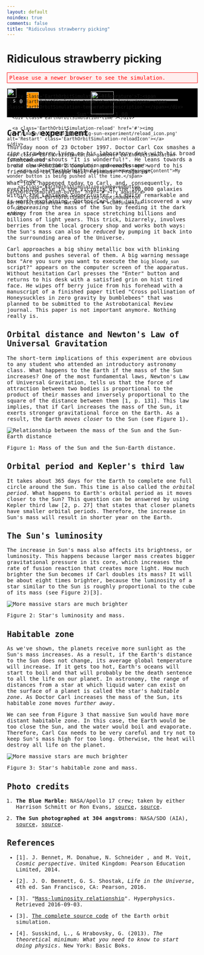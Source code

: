 ```yaml
---
layout: default
noindex: true
comments: false
title: "Ridiculous strawberry picking"
---
```


# Ridiculous strawberry picking

<!--  To embed this simulator into your web page copy this source code until "Simulator END" comment. -->

<!--

  Earth Orbit Simulator

  http://evgenii.com

  License: Public Domain

-->

<!-- Styles -->
<style>
  /* Prevent browser from showing selection when the element is touched */
  .isUnselectable {
    -webkit-touch-callout: none;
    -webkit-user-select: none; /* Chrome/Safari */
    -moz-user-select: none; /* Firefox */
    -ms-user-select: none; /* IE10+ */
    -o-user-select: none;
    user-select: none;
    -webkit-tap-highlight-color: rgba(0, 0, 0, 0)
  }

  .EarthOrbitSimulator-hasHont {
    font-family: Consolas, "Andale Mono WT", "Andale Mono", "Lucida Console", "Lucida Sans Typewriter", "DejaVu Sans Mono", "Bitstream Vera Sans Mono", "Liberation Mono", "Nimbus Mono L", Monaco, "Courier New", Courier, monospace;
  }

  .EarthOrbitSimulation-alert {
    color: red;
    border: 1px solid red;
    background: #ffeeee;
    padding: 5px;
  }

  .EarthOrbitSimulation-container {
    background-color: #000000;
    position: relative;
    background-image: url("http://evgenii.com/image/blog/2016-08-31-earth-orbit-simulation/starry_night.png");
    background-position: center bottom;
    background-repeat: repeat;
    background-size: 874px 260px;
  }

  .EarthOrbitSimulation-isTextCentered { text-align: center; }
  .EarthOrbitSimulation-isHidden { display: none; }

  .EarthOrbitSimulation-sun {
    position: absolute;
    width: 60px;
    top: 50%;
    left: 50%;
    margin-left: -30px;
    margin-top: -30px;
    z-index: 999;
  }

  .EarthOrbitSimulation-earth {
    position: absolute;
    width: 25px;
    z-index: 1000;
  }

  .EarthOrbitSimulation-strawberry {
    position: absolute;
    width: 35px;
    top: 30px;
    left: 40px;
    z-index: 1000;
  }

  .EarthOrbitSimulation-canvas,
  .EarthOrbitSimulation-canvasHabitableZone { display: block; }

  .EarthOrbitSimulation-canvasHabitableZone {
    position: absolute;
    left: 0;
    top: 0;
    width: 100%;
    height: 100%;
    z-index: 1;
  }

  /*
    Game over
    ---------
  */

  .EarthOrbitSimulation-gameover {
    position: absolute;
    display: none;
    background-color: rgba(0, 0, 0, 0.1);
    left: 0;
    top: 0;
    width: 100%;
    height: 100%;
  }

  .EarthOrbitSimulation-hasGameoverMessage .EarthOrbitSimulation-gameover {
    display: block;
  }

  .EarthOrbitSimulation-hasGameoverMessage .EarthOrbitSimulation-earth {
    display: none;
  }

  .EarthOrbitSimulation-hasGameoverMessage .EarthOrbitSimulation-sun {
    display: none;
  }

  .EarthOrbitSimulation-hasGameoverMessage .EarthOrbitSimulation-canvasHabitableZone {
    opacity: 0.01;
  }

  .EarthOrbitSimulation-hasGameoverMessage .EarthOrbitSimulation-reload {
    display: none;
  }

  .EarthOrbitSimulation-hasGameoverMessage .EarthOrbitSimulation-strawberry {
    display: none;
  }

  .EarthOrbitSimulation-gameoverButton {
    display: none;
  }

  .EarthOrbitSimulation-hasGameoverMessage-hasRestartButton .EarthOrbitSimulation-gameoverButton {
    display: inline;
  }

  .EarthOrbitSimulation-continueButton {
    display: inline;
  }

  .EarthOrbitSimulation-hasGameoverMessage-hasRestartButton .EarthOrbitSimulation-continueButton {
    display: none;
  }

  .EarthOrbitSimulation-gameoverMessageContent {
    text-shadow:
      0px 0px 2px #000000,
      1px 1px 1px #000000,
      -1px -1px 1px #000000,
      1px -1px 1px #000000,
      -1px 1px 1px #000000,
      2px 2px 1px #000000,
      -2px -2px 1px #000000,
      2px -2px 1px #000000,
      -2px 2px 1px #000000;
  }

  .EarthOrbitSimulation-gameoverMessage {
    color: #DDDDDD;
    font-size: 1em;
    line-height: 1.3;
    position: relative;
    padding: 10px;
    top: 50%;
    max-width: 800px;
    margin-left: auto;
    margin-right: auto;
    -webkit-transform: translateY(-50%);
    -ms-transform: translateY(-50%);
    transform: translateY(-50%);
  }

  @media (min-width: 600px) {
    .EarthOrbitSimulation-gameoverMessageContent {
      font-size: 1.2em;
      line-height: 1.5;
    }
  }

  .EarthOrbitSimulation-button {
    color: #ffb100;
    padding: 10px 15px;
    text-decoration: none;
    border-radius: 10px;
    border: 1px solid #ffb100;
  }

  /*
    Hud display
    ---------
  */

  .EarthOrbitSimulation-hudContainer {
    position: absolute;
    height: 100%;
    width: 100%;
    z-index: 1001;
  }

  .EarthOrbitSimulation-hudContainerChild {
    position: relative;
    width: 100%;
    height: 100%;
    max-width: 600px;
    margin-left: auto;
    margin-right: auto;
  }

  /*
    Reload button
    ---------
  */

  .EarthOrbitSimulation-reload {
    position: absolute;
    display: block;
    bottom: 10px;
    right: 15px;
    width: 40px;
    height: 40px;
    outline: none;
  }

  .EarthOrbitSimulation-reload:focus { outline: none; }

  .EarthOrbitSimulation-reloadIcon {
    width: 100%;
    border : 0;
  }

  /*
    Strawberry counter
    ---------
  */

  .EarthOrbitSimulation-strawberryCounter {
    position: absolute;
    top: 10px;
    left: 15px;
    color: #DDDDDD;
    z-index: 1;
  }

  .EarthOrbitSimulation-strawberryCounterImage {
    width: 15px;
    margin-right: 3px;
  }

  .EarthOrbitSimulation-strawberryCounter-isBlinking {
    -webkit-animation: blink-animation 0.3s steps(2, start) infinite;
    animation: blink-animation 0.3s steps(2, start) infinite;
    -webkit-animation-iteration-count: 4; /* Chrome, Safari, Opera */
    animation-iteration-count: 4;
  }

  /*
    Climate
    ---------
  */

  .EarthOrbitSimulation-temperature {
    position: absolute;
    bottom: 10px;
    left: 15px;
    color: #DDDDDD;
    z-index: 1;
  }

  .EarthOrbitSimulation-hasTooHotWarning {
    background-color: red;
    color: white;
    padding-left: 3px;
    padding-right: 3px;
  }

  .EarthOrbitSimulation-hasTooColdWarning {
    background-color: #BEC7FF;
    color: black;
    padding-left: 3px;
    padding-right: 3px;
  }

  /*
    Time
    ---------
  */

  .EarthOrbitSimulation-time {
    position: absolute;
    top: 10px;
    right: 15px;
    color: #DDDDDD;
    z-index: 1;
  }

  /* Blinking */
  .EarthOrbitSimulation-isBlinking {
    -webkit-animation: blink-animation 0.6s steps(2, start) infinite;
    animation: blink-animation 0.6s steps(2, start) infinite;
  }

  @-webkit-keyframes blink-animation {
    to {
      visibility: hidden;
    }
  }
  @keyframes blink-animation {
    to {
      visibility: hidden;
    }
  }

  .EarthOrbitSimulation-massSlider {
    max-width: 400px;
    margin: 0 auto;
  }

  /*

  Sick Slider
  --------------

  */

  .SickSlider {
    position: relative;
    height: 60px;
    cursor: pointer;
    z-index: 900;
  }

  .SickSlider-stripe {
    height: 5px;
    width: 100%;
    background-color: #999999;
    position: absolute;
    top: 28px;
    left: 0px;
  }

  .SickSlider-head {
    position: absolute;
    top: 10px;
    left: 0;
    width: 30px;
    height: 40px;
    background-color: #ff9400;
    border: 1px solid #FFFFFF;
  }
</style>

<!-- Message shown in old browsers. -->
<div class="EarthOrbitSimulation EarthOrbitSimulator-hasHont">
<p id="EarthOrbitSimulation-notSupportedMessage" class="EarthOrbitSimulation-alert">Please use a newer browser to see the simulation.</p>

<div class="EarthOrbitSimulation-container isFullScreenWide isUnselectable">
  <img src='http://evgenii.com/image/blog/2016-08-31-earth-orbit-simulation/sun.png' alt='Earth' class='EarthOrbitSimulation-sun'>

  <img src='http://evgenii.com/image/blog/2016-08-31-earth-orbit-simulation/earth.png' alt='Earth' class='EarthOrbitSimulation-earth'>


  <div class='EarthOrbitSimulation-hudContainer'>
    <div class='EarthOrbitSimulation-hudContainerChild'>
      <div class='EarthOrbitSimulation-strawberryCounter'>
        <img src='/image/blog/2016-09-03-big-sun-experiment/strawberry.png' alt='strawberry' class='EarthOrbitSimulation-strawberryCounterImage'><span class='EarthOrbitSimulation-strawberryCounterNumber'>0</span>
      </div>

      <div class='EarthOrbitSimulation-temperature'>T:<span class='EarthOrbitSimulation-temperatureValue'></span> <span class='EarthOrbitSimulation-temperatureDescription'></span></div>

      <div class='EarthOrbitSimulation-time'></div>

      <a class='EarthOrbitSimulation-reload' href='#'><img src='/image/blog/2016-09-03-big-sun-experiment/reload_icon.png' alt='Restart' class='EarthOrbitSimulation-reloadIcon'></a>
    </div>

    <div class="EarthOrbitSimulation-gameover EarthOrbitSimulation-isTextCentered">
      <div class="EarthOrbitSimulation-gameoverMessage">
        <span class="EarthOrbitSimulation-gameoverMessageContent">My wonder button is being pushed all the time.</span>
        <br><br>
        <a class="EarthOrbitSimulation-gameoverButton EarthOrbitSimulation-button" href="#">Try again</a>
        <a class="EarthOrbitSimulation-continueButton EarthOrbitSimulation-button" href="#">Continue</a>
      </div>
    </div>
  </div>

  <canvas class="EarthOrbitSimulation-canvas"></canvas>
  <canvas class="EarthOrbitSimulation-canvasHabitableZone"></canvas>
</div>

<div class="SickSlider EarthOrbitSimulation-massSlider isUnselectable" >
  <div class="SickSlider-stripe"></div>
  <div class="SickSlider-head"></div>
</div>

<div class='EarthOrbitSimulation-isTextCentered isUnselectable'>
  Sun's mass: <span class='EarthOrbitSimulation-sunsMass'>1.00</span>
</div>

<p class='EarthOrbitSimulation-debugOutput'></p>
</div>

<script>

(function(){
  // A Slider UI element
  function SickSlider(sliderElementSelector) {
    var that = {
      // A function that will be called when user changes the slider position.
      // The function will be passed the slider position: a number between 0 and 1.
      onSliderChange: null,
      // Store the previous slider value in order to prevent calling onSliderChange function with the same argument
      previousSliderValue: -42,
      // Does not react to user input when false
      enabled: true,
      didRequestUpdateOnNextFrame: false
    };

    // Initializes the slider element
    //
    // Arguments:
    //   sliderElementSelector: A CSS selector of the SickSlider element.
    that.init = function(sliderElementSelector) {
      that.slider = document.querySelector(sliderElementSelector);
      that.sliderHead = that.slider.querySelector(".SickSlider-head");
      var sliding = false;

      // Start dragging slider
      // -----------------

      that.slider.addEventListener("mousedown", function(e) {
        sliding = true;
        that.updateHeadPositionOnTouch(e);
      });

      that.slider.addEventListener("touchstart", function(e) {
        sliding = true;
        that.updateHeadPositionOnTouch(e);
      });

      that.slider.onselectstart = function () { return false; };

      // End dragging slider
      // -----------------

      document.addEventListener("mouseup", function(){
        sliding = false;
      });

      document.addEventListener("dragend", function(){
        sliding = false;
      });

      document.addEventListener("touchend", function(e) {
        sliding = false;
      });

      // Drag slider
      // -----------------

      document.addEventListener("mousemove", function(e) {
        if (!sliding) { return; }
        that.updateHeadPositionOnTouch(e);
      });

      document.addEventListener("touchmove", function(e) {
        if (!sliding) { return; }
        that.updateHeadPositionOnTouch(e);
      });

      that.slider.addEventListener("touchmove", function(e) {
        if (typeof e.preventDefault !== 'undefined' && e.preventDefault !== null) {
          e.preventDefault(); // Prevent screen from sliding on touch devices when the element is dragged.
        }
      });
    };

    // Returns the slider value (a number form 0 to 1) from the cursor position
    //
    // Arguments:
    //
    //   e: a touch event.
    //
    that.sliderValueFromCursor = function(e) {
      var pointerX = e.pageX;

      if (e.touches && e.touches.length > 0) {
        pointerX = e.touches[0].pageX;
      }

      pointerX = pointerX - that.slider.offsetLeft;
      var headLeft = (pointerX - 16);
      if (headLeft < 0) { headLeft = 0; }

      if ((headLeft + that.sliderHead.offsetWidth) > that.slider.offsetWidth) {
        headLeft = that.slider.offsetWidth - that.sliderHead.offsetWidth;
      }

      // Calculate slider value from head position
      var sliderWidthWithoutHead = that.slider.offsetWidth - that.sliderHead.offsetWidth;
      var sliderValue = 1;

      if (sliderWidthWithoutHead !== 0) {
        sliderValue = headLeft / sliderWidthWithoutHead;
      }

      return sliderValue;
    };

    // Changes the position of the slider
    //
    // Arguments:
    //
    //   sliderValue: a value between 0 and 1.
    //
    that.changePosition = function(sliderValue) {
      var headLeft = (that.slider.offsetWidth - that.sliderHead.offsetWidth) * sliderValue;
      that.sliderHead.style.left = headLeft + "px";
    };

    // Update the slider position and call the callback function
    //
    // Arguments:
    //
    //   e: a touch event.
    //
    that.updateHeadPositionOnTouch = function(e) {
      if (!that.enabled) { return; }
      var sliderValue = that.sliderValueFromCursor(e);

      // Handle the head change only if it changed significantly (more than 0.1%)
      if (Math.round(that.previousSliderValue * 1000) === Math.round(sliderValue * 1000)) { return; }
      that.previousSliderValue = sliderValue;

      if (!that.didRequestUpdateOnNextFrame) {
        // Update the slider on next redraw, to improve performance
        that.didRequestUpdateOnNextFrame = true;
        window.requestAnimationFrame(that.updateOnFrame);
      }
    };

    that.updateOnFrame = function() {
      that.changePosition(that.previousSliderValue);

      if (that.onSliderChange) {
        that.onSliderChange(that.previousSliderValue);
      }

      that.didRequestUpdateOnNextFrame = false;
    }

    that.init(sliderElementSelector);

    return that;
  }

  // Show debug messages on screen
  var debug = (function(){
    var debugOutput = document.querySelector(".EarthOrbitSimulation-debugOutput");

    function print(text) {
      var date = new Date();
      debugOutput.innerHTML = text + " " + date.getMilliseconds();
    }

    return {
      print: print
    };
  })();

  // Shows the current date on screen
  var simulationTime = (function(){
    var startYear = 1997,
      monthNames = ['Jan', 'Feb', 'Mar', 'Apr', 'May', 'Jun', 'Jul', 'Aug', 'Sep', 'Oct', 'Nov', 'Dec'],
      secondsSinceStartYear = (31 /*jan*/ +
        28 /*feb*/ +
        31 /*mar*/ +
        30 /*apr*/ +
        31 /*may*/ +
        30 /*jun*/ +
        31 /*jul*/ +
        31 /*aug*/ +
        30 /*sep*/ +
        23 /*oct*/) * 24 * 3600 +
      12 * 3600 /*noon*/,
      numberOfSimulatedSecondsSinceStart = secondsSinceStartYear, // Seconds since the start of the simulations,
      updateCycle = -1, // Used to limit the number of climate calculations, in order to improve performance
      secondsInSiderealYear = 365.242189 * 24 * 3600, // The length of the sidereal year for the Earth, in seconds
      timeElement = document.querySelector(".EarthOrbitSimulation-time"),
      previousTime = "";

    // The function is called on each frame, which is 60 time per second
    function update() {
      if (physics.state.paused) { return; }

      numberOfSimulatedSecondsSinceStart += physics.constants.timeIncrementPerFrameInSeconds;

      updateCycle += 1;
      if (updateCycle > 5) { updateCycle = 0; }
      if (updateCycle !== 0) { return; } // Update climate only once in 10 cycles, to improve performance

      var yearsSinceStart = Math.floor(numberOfSimulatedSecondsSinceStart / secondsInSiderealYear);
      var year = startYear + yearsSinceStart;
      var secondsSinceYearStart = (numberOfSimulatedSecondsSinceStart % secondsInSiderealYear);
      var monthId = Math.floor(secondsSinceYearStart / secondsInSiderealYear * 12);
      var monthName = monthNames[monthId];
      showTime(year, monthName);
    }

    function showTime(year, month) {
      var text = month + " " + year;
      if (text === previousTime) { return; }
      timeElement.innerHTML = text;
      previousTime = text;
    }

    function reset() {
      numberOfSimulatedSecondsSinceStart = secondsSinceStartYear;
    }

    return {
      reset: reset,
      update: update
    };
  })();

  // Calculates the average global temperature on Earth
  var climate = (function() {
    var initialTemperatureCelsius = 16,
      currentTemperatureCelsius = initialTemperatureCelsius,
      updateCycle = -1, // Used to limit the number of climate calculations, in order to improve performance
      previouslyDisplayedTemperature = 0, // Stores the previously display temperature
      temperatureElement = document.querySelector(".EarthOrbitSimulation-temperatureValue"),
      temperatureDescriptionElement = document.querySelector(".EarthOrbitSimulation-temperatureDescription"),

      // The number of cycles for Earth to survive in extreme cold or hot conditions.
      maxNumberOfExtremeCyclesToSurvive = 5,

      // The  number of cycles that Earth has been under extreme cold or hot conditions.
      cyclesUnderExtremeConditions = 0;

    function update(earthSunDistanceMeters, habitableZoneInnerDistanceMeters, habitableZoneOuterDistanceMeters) {
      if (physics.state.paused) { return; }

      if (isEarthDead()) {
        physics.state.paused = true;
        var message = currentTemperatureCelsius > 10 ? "All surface animal species have become extinct due to high global temperature that caused the water to evaporate and create a runaway greenhouse effect which increased the temperature further." : "All surface animal species have become extinct due to low global temperature that caused the shutdown of photosynthesis in plants.";
        gameoverMessage.show(message);
        return;
      }

      updateCycle += 1;
      if (updateCycle > 30) { updateCycle = 0; }
      if (updateCycle !== 0) { return; } // Update climate only once in 100 cycles, to improve performance

      var tempChange = 0; // Change in temperature degrees

      if (earthSunDistanceMeters < habitableZoneInnerDistanceMeters) {
        // Earth is heating
        tempChange = Math.ceil(habitableZoneInnerDistanceMeters / earthSunDistanceMeters) ;
        if (tempChange > 3) { tempChange = 3; }
        if (tempChange === 0) { tempChange = 1; }
      } else if (earthSunDistanceMeters > habitableZoneOuterDistanceMeters) {
        // Earth is cooling
        var distanceToOuterEdge = habitableZoneOuterDistanceMeters - earthSunDistanceMeters;
        tempChange = Math.floor(5 * distanceToOuterEdge / habitableZoneOuterDistanceMeters);
        if (tempChange < -5) { tempChange = -5; }
        if (tempChange === 0) { tempChange = -1; }
      } else {
        // Earth is in the habitable zone
        if (currentTemperatureCelsius != initialTemperatureCelsius) {
          // Restore the temperature
          tempChange = Math.ceil((initialTemperatureCelsius - currentTemperatureCelsius) / 5);

          if (tempChange === 0) {
            if (currentTemperatureCelsius > initialTemperatureCelsius) { tempChange = -1; }
            if (currentTemperatureCelsius < initialTemperatureCelsius) { tempChange = 1; }
          }
        }
      }

      currentTemperatureCelsius += tempChange;

      displayCurrentTemperature(currentTemperatureCelsius);
      displayTemperatureDescription();
    }

    function displayCurrentTemperature(currentTemperatureCelsius) {
      if (previouslyDisplayedTemperature === currentTemperatureCelsius) { return; }
      previouslyDisplayedTemperature = currentTemperatureCelsius;
      temperatureElement.innerHTML = currentTemperatureCelsius;
    }

    function displayTemperatureDescription(changeDegrees) {
      var description = "nice",
        showTooHotWarning = false,
        showTooColdWarning = false;

      if (currentTemperatureCelsius  > initialTemperatureCelsius) {
        if (currentTemperatureCelsius >= 40) {
          // Extremely hot
          showTooHotWarning = true;
          description = "too hot";
          cyclesUnderExtremeConditions += 1;
        } else {
          cyclesUnderExtremeConditions = 0;

          if (currentTemperatureCelsius >= 30) {
            description = "hot";
          } else if (currentTemperatureCelsius >= 20) {
            description = "warm";
          }
        }
      } else {
        if (currentTemperatureCelsius <= 0) {
          // Extremely cold
          description = "freezing";
          showTooColdWarning = true;
          cyclesUnderExtremeConditions += 1;
        } else {
          cyclesUnderExtremeConditions = 0;

          if (currentTemperatureCelsius <= 7) {
            description = "cold";
          } else if (currentTemperatureCelsius <= 12) {
            description = "cool";
          }
        }
      }

      temperatureDescriptionElement.innerHTML = description;

      // Style the description warning with blinking and color if needed
      // -----------

      var descriptionElementClass = "";

      if (showTooHotWarning) {
        descriptionElementClass = "EarthOrbitSimulation-isBlinking EarthOrbitSimulation-hasTooHotWarning";
      } else if (showTooColdWarning) {
        descriptionElementClass = "EarthOrbitSimulation-isBlinking EarthOrbitSimulation-hasTooColdWarning";
      }

      temperatureDescriptionElement.className = descriptionElementClass;
    }

    function isEarthDead() {
      return cyclesUnderExtremeConditions > maxNumberOfExtremeCyclesToSurvive;
    }

    function reset() {
      currentTemperatureCelsius = initialTemperatureCelsius;
      updateCycle = -1;
      cyclesUnderExtremeConditions = 0;
    }

    return {
      reset: reset,
      update: update
    };
  })();

  // Calculates the location of the habitable zone
  var habitableZone = (function() {
    var innerEdgeMultiplier = 0.84, // The distance in AUs of the inner edge of the habitable zone
      outerEdgeMultiplier = 1.7,   // The distance in AUs of the outer edge of the habitable zone

      values = {
        innerDistanceMeters: 1, // The distance from the Sun to the inner edge of the habitable zone, in meters
        outerDistanceMeters: 1 // The distance from the Sun to the outer edge of the habitable zone, in meters
      };

    // Update habitable zone based on the mass of the Sun.
    // `massOfTheSunRatio` is a proportion of normal mass of the Sun (default is 1).
    function update(massOfTheSunRatio) {
      var sunLuminocity = Math.pow(massOfTheSunRatio, 3);

      values.innerDistanceMeters = innerDistanceMeters(sunLuminocity);
      values.outerDistanceMeters = outerDistanceMeters(sunLuminocity);
    }

    // Returns the distance of the inner edge of the habitable zone form the Sun in meters.
    // `sunLuminocityRatio` is a proportion of Sun luminocity (default is 1).
    function innerDistanceMeters(sunLuminocityRatio) {
      return Math.sqrt(sunLuminocityRatio) * innerEdgeMultiplier * physics.constants.earthSunDistanceMeters;
    }

    // Returns the distance of the outer edge of the habitable zone form the Sun in pixels.
    function innerDistancePixels() {
      return values.innerDistanceMeters / physics.constants.scaleFactor;
    }

    // Returns the distance of the outer edge of the habitable zone form the Sun in meters.
    // `sunLuminocityRatio` is a proportion of Sun luminocity (default is 1).
    function outerDistanceMeters(sunLuminocityRatio) {
      return Math.sqrt(sunLuminocityRatio) * outerEdgeMultiplier * physics.constants.earthSunDistanceMeters;
    }

    // Returns the distance of the outer edge of the habitable zone form the Sun in pixels.
    function outerDistancePixels() {
      return values.outerDistanceMeters / physics.constants.scaleFactor;
    }

    return {
      innerDistancePixels: innerDistancePixels,
      outerDistancePixels: outerDistancePixels,
      update: update,
      values: values
    };
  })();

  var helper = (function(){
    function showBlockElement(elemenent) {
      elemenent.style.display = 'block';
    }

    function hideBlockElement(elemenent) {
      elemenent.style.display = 'none';
    }

    function showInlineElement(elemenent) {
      elemenent.style.display = 'inline';
    }

    function hideInlineElement(elemenent) {
      elemenent.style.display = 'none';
    }

    function rotateElement(element, deg) {
      element.style.webkitTransform = 'rotate(' + deg + 'deg)';
      element.style.mozTransform    = 'rotate(' + deg + 'deg)';
      element.style.msTransform     = 'rotate(' + deg + 'deg)';
      element.style.oTransform      = 'rotate(' + deg + 'deg)';
      element.style.transform       = 'rotate(' + deg + 'deg)';
    }

    function createImage(src, alt) {
      var image = document.createElement('img');
      image.setAttribute('src', src);
      image.setAttribute('alt', alt);
      return image;
    }

    /**
     * Remove item from array
     *
     * Modifies the array “in place”, i.e. the array passed as an argument
     * is modified as opposed to creating a new array. Also returns the modified
     * array for your convenience.
     *
     * Source: http://stackoverflow.com/a/36540678/297131
     */
    function removeFromArray(array, item) {
      var itemIndex;

      // Look for the item (the item can have multiple indices)
      itemIndex = array.indexOf(item);

      while (itemIndex !== -1) {
          // Remove the item, then return the modified array
          array.splice(itemIndex, 1);

          itemIndex = array.indexOf(item);
      }

      // Return the modified array
      return array;
    }

    // http://stackoverflow.com/a/5169076/297131
    function addClass(element, clazz) {
      if (!hasClass(element, clazz)) {
        element.className += " " + clazz;
      }
    }

    function removeClass(element, clazz) {
      if (hasClass(element, clazz)) {
        var reg = new RegExp('(\\s|^)' + clazz + '(\\s|$)');
        element.className = element.className.replace(reg,' ');
        element.className = element.className.trim();
      }
    }

    function hasClass(elemement, clazz) {
      return elemement.className.match(new RegExp('(\\s|^)' + clazz + '(\\s|$)'));
    }

    return {
      addClass: addClass,
      removeClass: removeClass,
      removeFromArray: removeFromArray,
      createImage: createImage,
      rotateElement: rotateElement,
      showInlineElement: showInlineElement,
      hideInlineElement: hideInlineElement,
      showBlockElement: showBlockElement,
      hideBlockElement: hideBlockElement
    };
  })();


  // Checks if two objects are collided
  var collision = (function(){
    // Return true if two object are collided
    function areCollided(objectOnePosition, objectTwoPosition, objectTwoSize) {
      var correctedObjectTwoSize = objectTwoSize * 0.8;
      var objectTwoHalf = correctedObjectTwoSize / 2;
      var objectTwoLeft = objectTwoPosition.x - objectTwoHalf;
      var objectTwoRight = objectTwoPosition.x + objectTwoHalf;
      var objectTwoRightTop = objectTwoPosition.y - objectTwoHalf;
      var objectTwoBottom = objectTwoPosition.y + objectTwoHalf;

      return (objectOnePosition.x >= objectTwoLeft && objectOnePosition.x <= objectTwoRight &&
        objectOnePosition.y >= objectTwoRightTop && objectOnePosition.y <= objectTwoBottom);
    }

    return {
      areCollided: areCollided
    };
  })();


  // Calculates the position of the Earth
  var physics = (function() {
    var constants = {
      gravitationalConstant: 6.67408 * Math.pow(10, -11),
      earthSunDistanceMeters: 1.496 * Math.pow(10, 11),
      earthAngularVelocityMetersPerSecond: 1.990986 *  Math.pow(10, -7),
      massOfTheSunKg: 1.98855 * Math.pow(10, 30),
      pixelsInOneEarthSunDistance: 100, // The length of one AU (Earth-Sun distance) in pixels.

      // The number of calculations of orbital path done in one 16 millisecond frame.
      // The higher the number, the more precise are the calculations and the slower the simulation.
      numberOfCalculationsPerFrame: 100
    };

    // A factor by which we scale the distance between the Sun and the Earth
    // in order to show it on screen
    constants.scaleFactor = constants.earthSunDistanceMeters / constants.pixelsInOneEarthSunDistance;

    // The number of seconds advanced by the animation in each frame.
    // The frames are fired 60 times per second.
    constants.timeIncrementPerFrameInSeconds = 3600 * 24 * 2;

    // The length of the time increment, in seconds.
    constants.deltaT = constants.timeIncrementPerFrameInSeconds / constants.numberOfCalculationsPerFrame;


    // Initial condition of the model
    var initialConditions = {
      distance: {
        value: constants.earthSunDistanceMeters,
        speed: 0.00
      },
      angle: {
        value: Math.PI / 6,
        speed: constants.earthAngularVelocityMetersPerSecond
      }
    };

    // Current state of the system
    var state = {
      distance: {
        value: 0,
        speed: 0
      },
      angle: {
        value: 0,
        speed: 0
      },
      massOfTheSunKg: constants.massOfTheSunKg,
      paused: false
    };

    function calculateDistanceAcceleration(state) {
      // [acceleration of distance] = [distance][angular velocity]^2 - G * M / [distance]^2
      return state.distance.value * Math.pow(state.angle.speed, 2) -
        (constants.gravitationalConstant * state.massOfTheSunKg) / Math.pow(state.distance.value, 2);
    }

    function calculateAngleAcceleration(state) {
      // [acceleration of angle] = - 2[speed][angular velocity] / [distance]
      return -2.0 * state.distance.speed * state.angle.speed / state.distance.value;
    }

    // Calculates a new value based on the time change and its derivative
    // For example, it calculates the new distance based on the distance derivative (velocity)
    // and the elapsed time interval.
    function newValue(currentValue, deltaT, derivative) {
      return currentValue + deltaT * derivative;
    }

    function resetStateToInitialConditions() {
      state.distance.value = initialConditions.distance.value;
      state.distance.speed = initialConditions.distance.speed;

      state.angle.value = initialConditions.angle.value;
      state.angle.speed = initialConditions.angle.speed;
    }

    // The distance that is used for drawing on screen
    function earthSunDistancePixels() {
      return state.distance.value / constants.scaleFactor;
    }

    // The main function that is called on every animation frame.
    // It calculates and updates the current positions of the bodies
    function updatePosition() {
      if (physics.state.paused) { return; }
      for (var i = 0; i < constants.numberOfCalculationsPerFrame; i++) {
        calculateNewPosition();
      }
    }

    // Calculates position of the Earth
    function calculateNewPosition() {
      // Calculate new distance
      var distanceAcceleration = calculateDistanceAcceleration(state);
      state.distance.speed = newValue(state.distance.speed, constants.deltaT, distanceAcceleration);
      state.distance.value = newValue(state.distance.value, constants.deltaT, state.distance.speed);

      // Calculate new angle
      var angleAcceleration = calculateAngleAcceleration(state);
      state.angle.speed = newValue(state.angle.speed, constants.deltaT, angleAcceleration);
      state.angle.value = newValue(state.angle.value, constants.deltaT, state.angle.speed);

      if (state.angle.value > 2 * Math.PI) {
        state.angle.value = state.angle.value % (2 * Math.PI);
      }
    }

    // Updates the mass of the Sun
    function updateFromUserInput(solarMassMultiplier) {
      state.massOfTheSunKg = constants.massOfTheSunKg * solarMassMultiplier;
    }

    // Returns the current mass of the Sun as a fraction of the normal mass.
    function currentSunMassRatio() {
      return state.massOfTheSunKg / constants.massOfTheSunKg;
    }

    return {
      earthSunDistancePixels: earthSunDistancePixels,
      resetStateToInitialConditions: resetStateToInitialConditions,
      currentSunMassRatio: currentSunMassRatio,
      updatePosition: updatePosition,
      initialConditions: initialConditions,
      updateFromUserInput: updateFromUserInput,
      constants: constants,
      state: state
    };
  })();

  // Show a full screen message when the game is lost
  var gameoverMessage = (function(){
    var containerElement = document.querySelector(".EarthOrbitSimulation"),
      gameoverMessageContentElement = document.querySelector(".EarthOrbitSimulation-gameoverMessageContent"),
      restartButton = document.querySelector(".EarthOrbitSimulation-gameoverButton"),
      continueButton = document.querySelector(".EarthOrbitSimulation-continueButton"),
      gameoverCssClass = 'EarthOrbitSimulation-hasGameoverMessage',
      gameoverWithRestartButtonCssClass = 'EarthOrbitSimulation-hasGameoverMessage-hasRestartButton';

    function show(message) {
      showMessage(true);
      gameoverMessageContentElement.innerHTML = message;
    }

    function showWithContinueButton(message, didClickContinue) {
      gameoverMessageContentElement.innerHTML = message;
      showMessage(false);

      continueButton.onclick = function() {
        didClickContinue();
        return false; // Prevent default click
      };
    }

    function showMessage(hasRestartButton) {
      helper.addClass(containerElement, gameoverCssClass);

      if (hasRestartButton) {
        helper.addClass(containerElement, gameoverWithRestartButtonCssClass);
      } else {
        helper.removeClass(containerElement, gameoverWithRestartButtonCssClass);
      }
    }

    function hide() {
      helper.removeClass(containerElement, gameoverCssClass);
    }

    function init() {
      restartButton.onclick = userInput.didClickRestart;
    }

    return {
      show: show,
      showWithContinueButton: showWithContinueButton,
      gameoverMessage: gameoverMessage,
      hide: hide,
      init: init
    };
  })();

  // Returns a random number, same numbers each time.
  var seedableRandom = (function(){
    var currentIndex = 1;

    // Resets the generator, the nextValue function will start returning same numbers
    function reset() {
      currentIndex = 1;
    }

    // Returns a random number between 0 and 1, inclusive
    function nextValue() {
      var value =  Math.E * 7321 * (Math.sin(Math.E * currentIndex * 121) + 1);
      value = (value > 1) ? (value % 1) : value; // always between 1 and zero
      currentIndex++;
      return value;
    }

    // Returns random boolean
    function getBoolean() {
      return nextValue() > 0.5;
    }

    return {
      nextValue: nextValue,
      getBoolean: getBoolean,
      reset: reset
    };
  })();

  // Displays the number of collected strawberries
  var strawberryCounter = (function(){
    var values = {
        collectedNumber: 0 // number of strawberries picked
      },
      strawberryCounterNumberElement = document.querySelector(".EarthOrbitSimulation-strawberryCounterNumber"),
      strawberryCounterElement = document.querySelector(".EarthOrbitSimulation-strawberryCounter");

    function reset() {
      values.collectedNumber = 0;
      strawberryCounterNumberElement.innerHTML = "0";
    }

    function increment() {
      values.collectedNumber += 1;
      strawberryCounterNumberElement.innerHTML = "" + values.collectedNumber;

      // Blink the counter
      strawberryCounterElement.className = 'EarthOrbitSimulation-strawberryCounter';
      void strawberryCounterElement.offsetWidth;
      strawberryCounterElement.className = 'EarthOrbitSimulation-strawberryCounter EarthOrbitSimulation-strawberryCounter-isBlinking';
    }

    return {
      values: values,
      reset: reset,
      increment: increment
    };
  })();

  // The pool of strawberry DOM elements.
  // Adding and removing DOM elements is relatively slow operation and can be noticeable on mobile devices.
  // We use this object for improving performance by keeping strawberry elements in the DOM
  // instead of removing and adding them each time the number of strawberries is changed on screen.
  var strawberryPool = (function() {
    var container = document.querySelector(".EarthOrbitSimulation-container"),
      cachedElements = []; // Contains existing but currently hidden strawberry elements.

    /*
      Hides the element and caches it for later use with 'getOne' function
    */
    function hideAndCache(element) {
      helper.addClass(element, 'EarthOrbitSimulation-isHidden');
      cachedElements.push(element);
    }

    /*
      Returns a strawberry element
    */
    function getOne() {
      var element = getOneFromCache();
      if (element !== null) { return element; }

      console.log('create element');
      // The cache is empty - create a new element instead and add to the DOM
      element = helper.createImage('/image/blog/2016-09-03-big-sun-experiment/strawberry.png',
        'Cosmic strawberry');

      element.className = 'EarthOrbitSimulation-strawberry';
      container.appendChild(element);
      return element;
    }

    // Returns a strawberry element from cache or null if the cache is empty.
    function getOneFromCache() {
      if (cachedElements.lenght === 0) { return null; }
      var element = cachedElements.shift();
      if (typeof element === 'undefined' || element === null) { return null; }
      element.style.left = '100px';
      element.style.top = '-1000px';
      helper.removeClass(element, 'EarthOrbitSimulation-isHidden');
      return element;
    }

    return {
      getOne: getOne,
      hideAndCache: hideAndCache
    };
  })();

  /*
    Represents a single juicy strawberry
  */
  function OneStrawberry() {
    var that = {
      container: document.querySelector(".EarthOrbitSimulation-container"),
      element: null, // Contains the DOM element for the strawberry,
      initialDistanceFromTheSunMeters: 5.0 * physics.constants.earthSunDistanceMeters,
      distanceFromTheSunMeters: 1,
      speedMetersPerSecond: 3000.0, // How fast the strawberry is moving
      // The distance from the Sun at which the strawberry slows down form light speed to ordinary speed
      distanceFromTheSunLightSpeedOffMeters: 2.0 * physics.constants.earthSunDistanceMeters,
      lightSpeedMetersPerSecond: 200000.0, // How fast the strawberry is travelling at 'light speed'
      initialAngle: -0.2,
      angle: 1,
      strawberrySizePixels: 35.0,
      rotationClockwise: true, // When true, the strawberry is rotating clockwise
      approachCurvature: 3,
      position: {x: 1, y: 1} // Current position
    };

    /*
     Updates the strawberry position and detects collision with the Sun or the Earth.
     This function is called on every frame, 60 times per second.
    */
    that.update = function() {
      if (physics.state.paused) { return; }

      // Update strawberry position
      // ------------------

      that.updatePosition();
      var distanceFromTheSunPixels = that.distanceFromTheSunMeters / physics.constants.scaleFactor;
      that.position = that.calculatePosition(distanceFromTheSunPixels, that.angle);
      that.drawstrawberry(that.position);
    };

    that.updatePosition = function() {
      var currentSpeed = 0;

      if (that.distanceFromTheSunMeters > that.distanceFromTheSunLightSpeedOffMeters) {
        // Use light speed, too far fro the Sun
        currentSpeed = that.lightSpeedMetersPerSecond;
      } else {
        // Use normal speeed, close to the Sun
        currentSpeed = that.speedMetersPerSecond;
      }

      var distanceTravelledInOneFrame = currentSpeed * physics.constants.timeIncrementPerFrameInSeconds;
      that.distanceFromTheSunMeters -= distanceTravelledInOneFrame;
    };

     // Return true if the strawberry has collided with the Sun
    that.isCollidedWithTheSun = function() {
      var sizeOfTheSun = 1.4 * graphics.values.currentSunsSizePixels;
      if (sizeOfTheSun < 50) { sizeOfTheSun = 50; }
      return collision.areCollided(that.position, graphics.values.center, sizeOfTheSun);
    };

    // Return true if the strawberry has collided with the Earth
    that.isCollidedWithTheEarth = function() {
      return collision.areCollided(that.position, graphics.values.earthPosition, 2.0 * graphics.values.earthSize);
    };

    that.drawstrawberry = function(position) {
      var left = (position.x - that.strawberrySizePixels / 2) + "px";
      var top = (position.y - that.strawberrySizePixels / 2) + "px";
      that.element.style.left = left;
      that.element.style.top = top;
    };

    that.calculatePosition = function(distance, angle) {
      var rotationSign = that.rotationClockwise ? 1 : -1;
      // Add some curvature to the motion
      var curvature = rotationSign * Math.sin(distance / 300) * that.approachCurvature;
      var udatedAngle = curvature + angle;

      var centerX = Math.cos(udatedAngle) * distance + graphics.values.center.x;
      var centerY = Math.sin(-udatedAngle) * distance + graphics.values.center.y;

      return {
        x: centerX,
        y: centerY
      };
    };

    // Shows the strawberry element on screen
    that.showElement = function() {
      if (that.element !== null) { return; }
      that.element = strawberryPool.getOne();
    };

    // Show strawberry on screen
    that.show = function() {
      that.distanceFromTheSunMeters = that.initialDistanceFromTheSunMeters;
      that.angle = that.calculateNewAngle();
      that.approachCurvature = that.calculateNewCurvature();
      that.speedMetersPerSecond = that.calculateNewSpeed();
      that.rotationClockwise = seedableRandom.getBoolean();

      var rotationAngle = that.calculateNewRotationAngle();
      helper.rotateElement(that.element, rotationAngle);
    };

    /*
      Calculates the rotation angle for the strawberry image in degrees.
      Angle of 0 means the strawberry image is not rotatied.
    */
    that.calculateNewRotationAngle = function() {
      var correctionDegrees = -13; // correct for  the image rotation.
      var rotationAngle = that.angle / Math.PI * 180.0; // Convert to degrees
      rotationAngle = 90 - rotationAngle + correctionDegrees;
      return rotationAngle;
    };

    /*
      Calculates a curvature multiplier for the strawberry path, a value between 0 and 5.
      0 means the path is linear, and 5 means the path is highly curved.
    */
    that.calculateNewCurvature = function() {
      return 5 * seedableRandom.nextValue();
    };

    /*
      Calculates an angle at which the strawberry approaches the sun, in radians.
      Angle of 0 means, the strawberry approaches the Sun from the right.
    */
    that.calculateNewAngle = function() {
      return 2 * Math.PI * seedableRandom.nextValue();
    };

    /*
      Calculates the speed for the strawberry. The speed increases with the number of picked strawberries
      making the game harder. There is also a slight random variation in speed.
    */
    that.calculateNewSpeed = function() {
      var speedDifficultyIncrease = 25 * strawberryCounter.values.collectedNumber;
      return 2500 + (1000 * seedableRandom.nextValue()) + speedDifficultyIncrease;
    };

    that.remove = function() {
      if (that.element === null) { return; }
      strawberryPool.hideAndCache(that.element);
      that.element = null;
    };

    that.init = function() {
      that.showElement();
      that.show();
    };

    that.init();

    return that;
  }

  // Shows the strawberries
  var strawberries = (function(){
    var allStrawberries = [], // Currently shown strawberries
      // Show the "Strawberry has landed" only once
      shownstrawberryHasLandedOnEarthMessage = false,
      // Show the "Sun has been removed" message only once
      shownSunWasRemovedMessage = false;

    /*
     Updates the strawberry position and detects collision with the Sun or the Earth.
     This function is called on every frame, 60 times per second.
    */
    function update() {
      if (physics.state.paused) { return; }

      for (var i = 0; i < allStrawberries.length; i++) {
        var strawberry = allStrawberries[i];
        strawberry.update();

        isCollidedWithSun(strawberry);
        isCollidedWithEarth(strawberry);
      }
    }

    // Check if strawberry has collided with the Sun
    // ------------------]
    function isCollidedWithSun(strawberry) {
      if (!strawberry.isCollidedWithTheSun()) { return; }
      userInput.removeSun();

      if (!shownSunWasRemovedMessage) {
        physics.state.paused = true;
        shownSunWasRemovedMessage = true;

        gameoverMessage.showWithContinueButton("Greetings Earthlings! We detected an unauthorized dark energy transfer that slowed down the inflation of the Universe and triggered a cosmic real estate crisis. To restore our profits we have removed your star. We apologize for any inconvenience and wish you a good night. ~The association of intergalactic spacelords.", didTapContinueButtonAfterSunHasBeenRemoved);
      }
    }

    // Check if strawberry has collided with the Earth
    // ------------------
    function isCollidedWithEarth(strawberry) {
      if (!strawberry.isCollidedWithTheEarth()) { return; }

      strawberryCounter.increment();
      removeOneStrawberry(strawberry);

      if (shownstrawberryHasLandedOnEarthMessage) {
        addStrawberries();
      } else {
        physics.state.paused = true;
        shownstrawberryHasLandedOnEarthMessage = true;

        gameoverMessage.showWithContinueButton("The giant strawberry safely landed on the Earth. The landing site has soon become a popular tourist attraction where one can buy a smoothie or a strawberry-shaped souvenir.", didTapContinueButtonAfterCollisionWithEarth);
      }
    }

    function didTapContinueButtonAfterSunHasBeenRemoved() {
      gameoverMessage.hide();
      physics.state.paused = false;
    }

    function didTapContinueButtonAfterCollisionWithEarth() {
      gameoverMessage.hide();
      addStrawberries();
      physics.state.paused = false;
    }

    /*
      Start showing the first strawberry.
    */
    function reset() {
      seedableRandom.reset();
      currentStrawberriesToShow = 0;
      removeAllStrawberries();
      addStrawberries();
    }

    var currentStrawberriesToShow = 0;

    /*

      Contains the amount of strawberries to add to the screen when the given amount of picked strawberries is reached.

      For example ("0": 1) means that we start by showing one strawberry.

      When four strawberries are picked ("4": 1) we add another strawberry, now showing two in total.

      When five strawberries are picked ("5": -1) we remove one strawberry, showing one in total.

      When seven strawberries are picked ("7": 1) we add another strawberry again, showing two in total on screen.
    */
    var dataStrawberriesToAdd = {
      "0": 1,   // total 1
      "4": 1,   // total 2
      "5": -1,  // total 1
      "7": 1,   // total 2
      "8": -1,  // total 1
      "10": 1,  // total 2
      "12": 1,  // total 3
      "13": -1, // total 2
      "14": -1, // total 1
      "15": 1,  // total 2
      "17": -1, // total 1
      "20": 1,  // total 2
      "25": 1,  // total 3
      "26": -1, // total 2

      "30": 1,  // total 3
      "34": -1, // total 2
      "37": 1,  // total 3
      "38": -1, // total 2
      "40": 1,  // total 3
      "42": 1,  // total 4
      "43": -1, // total 3
      "44": -1, // total 2
      "45": 1,  // total 3
      "47": -1, // total 2
      "50": 1,  // total 3
      "55": 1,  // total 4
      "56": -1, // total 3

      "60": 1,  // total 4
      "64": -1, // total 3
      "67": 1,  // total 4
      "68": -1, // total 3
      "70": 1,  // total 4
      "72": 1,  // total 5
      "73": -1, // total 4
      "74": -1, // total 3
      "75": 1,  // total 4
      "77": -1, // total 3
      "80": 1,  // total 4
      "85": 1,  // total 5
      "86": -1  // total 4
    };

    // Returns the increase in the number of strawberries on screen.
    // 0 - same number
    // 1 - one more strawberry is added
    // -1 - the number of strawberries is reduced by one
    function strawberriesIncrease() {
      for (var numberProperty in dataStrawberriesToAdd) {
        if (dataStrawberriesToAdd.hasOwnProperty(numberProperty)) {
          var collectedNumber = parseInt(numberProperty, 10);
          if (strawberryCounter.values.collectedNumber === collectedNumber) {
            return dataStrawberriesToAdd[numberProperty];
          }
        }
      }

      return 0;
    }

    function addStrawberries() {
      currentStrawberriesToShow += strawberriesIncrease();
      var strawberriesToAdd = currentStrawberriesToShow - allStrawberries.length;
      if (strawberriesToAdd === 0 && allStrawberries.length === 0) { strawberriesToAdd = 1; }

      for (var i = 0; i < strawberriesToAdd; i++) {
        addOneStrawberry();
      }
    }

    function addOneStrawberry() {
      var strawberry = OneStrawberry();
      allStrawberries.push(strawberry);
    }

    function removeAllStrawberries() {
      for (var i = 0; i < allStrawberries.length; i++) {
        allStrawberries[i].remove();
      }

      allStrawberries = [];
    }

    function removeOneStrawberry(strawberry) {
      strawberry.remove();
      helper.removeFromArray(allStrawberries, strawberry);
    }

    return {
      reset: reset,
      update: update
    };
  })();

  // Draw the scene
  var graphics = (function() {
    var canvas = null, // Canvas DOM element.
      context = null, // Canvas context for drawing.
      canvasHabitableZone = null, // Habitable zone canvas DOM element
      contextHabitableZone = null, // Habitable zone canvas context
      canvasHeight = 400,
      colors = {
        orbitalPath: "#777777",
        habitableZoneFillColor: "#00FF00"
      },
      previousEarthPosition = null,
      earthElement,
      sunElement,
      values = {
        center: {
          x: 1,
          y: 1
        },
        earthPosition: { x: 1, y: 1 },
        earthSize: 25,
        sunsSize: 60
      };

    values.currentSunsSizePixels = values.sunsSize;

    function drawTheEarth(earthPosition) {
      var left = (earthPosition.x - values.earthSize/2) + "px";
      var top = (earthPosition.y - values.earthSize/2) + "px";
      earthElement.style.left = left;
      earthElement.style.top = top;
    }

    function calculateEarthPosition(distance, angle) {
      var centerX = Math.cos(angle) * distance + values.center.x;
      var centerY = Math.sin(-angle) * distance + values.center.y;

      return {
        x: centerX,
        y: centerY
      };
    }

    // Updates the size of the Sun based on its mass. The sunMass argument is a fraction of the real Sun's mass.
    function updateSunSizeAndBrightness(sunMass) {
      // Change brightness
      sunElement.setAttribute("style","filter:brightness(" + sunMass + "); " +
        "-webkit-filter:brightness(" + sunMass + "); ");

      var sunsDefaultWidth = values.sunsSize;
      values.currentSunsSizePixels = sunsDefaultWidth * Math.pow(sunMass, 1/3);
      sunElement.style.width = values.currentSunsSizePixels + "px";
      sunElement.style.marginLeft = -(values.currentSunsSizePixels / 2.0) + "px";
      sunElement.style.marginTop = -(values.currentSunsSizePixels / 2.0) + "px";
    }

    // Draw the habitable zone
    // `sunMassRatio` is a proportion of normal mass of the Sun (default is 1).
    function redrawHabitableZone(sunMassRatio) {
      habitableZone.update(sunMassRatio);
      contextHabitableZone.clearRect(0, 0, canvas.width, canvas.height);
      contextHabitableZone.fillStyle = colors.habitableZoneFillColor;
      contextHabitableZone.globalAlpha = 0.15;
      contextHabitableZone.beginPath();

      contextHabitableZone.arc(values.center.x, values.center.y, habitableZone.innerDistancePixels(),
        0, 2*Math.PI, true);

      contextHabitableZone.arc(values.center.x, values.center.y, habitableZone.outerDistancePixels(),
        0, 2*Math.PI, false);

      contextHabitableZone.fill();
    }

    function drawOrbitalLine(newEarthPosition) {
      if (previousEarthPosition === null) {
        previousEarthPosition = newEarthPosition;
        return;
      }

      context.beginPath();
      context.strokeStyle = colors.orbitalPath;
      context.moveTo(previousEarthPosition.x, previousEarthPosition.y);
      context.lineTo(newEarthPosition.x, newEarthPosition.y);
      context.stroke();

      previousEarthPosition = newEarthPosition;
    }

    // Return true if Earth has collided with the Sun
    function isEarthCollidedWithTheSun(earthPosition) {
      return collision.areCollided(earthPosition, values.center, values.currentSunsSizePixels);
    }

    // Draws the scene
    function drawScene(distance, angle) {
      values.earthPosition = calculateEarthPosition(distance, angle);
      drawTheEarth(values.earthPosition);
      drawOrbitalLine(values.earthPosition);

      if (isEarthCollidedWithTheSun(values.earthPosition)) {
        physics.state.paused = true;
        gameoverMessage.show("The Earth has collided with the Sun and evaporated at temperature over 5,700 degrees. It was quick and almost painless death for all life.");
      }
    }

    function hideCanvasNotSupportedMessage() {
      document.getElementById("EarthOrbitSimulation-notSupportedMessage").style.display ='none';
    }

    function calculateScreenCenter() {
      values.center.x = Math.floor(canvas.width / 2);
      values.center.y = Math.floor(canvas.height / 2);
    }

    // Resize canvas to will the width of container
    function fitToContainer(){
      layoutCanvas(canvas, canvasHeight);
      layoutCanvas(canvasHabitableZone, canvasHeight);
      calculateScreenCenter();
    }

    function layoutCanvas(canvasElement, height) {
      canvasElement.style.width = '100%';
      canvasElement.style.height = height + 'px';
      canvasElement.width = canvasElement.offsetWidth;
      canvasElement.height = canvasElement.offsetHeight;
    }

    // Returns true on error and false on success
    function initCanvas() {
      // Find the canvas HTML element
      canvas = document.querySelector(".EarthOrbitSimulation-canvas");

      // Check if the browser supports canvas drawing
      if (!(window.requestAnimationFrame && canvas && canvas.getContext)) { return true; }

      // Get canvas context for drawing
      context = canvas.getContext("2d");
      if (!context) { return true; } // Error, browser does not support canvas
      return false;
    }

    // Returns true on error and false on success
    function initHabitableZoneCanvas() {
      canvasHabitableZone = document.querySelector(".EarthOrbitSimulation-canvasHabitableZone");

      // Get canvas context for drawing
      contextHabitableZone = canvasHabitableZone.getContext("2d");
      if (!contextHabitableZone) { return true; } // Error, browser does not support canvas
      return false;
    }

    // Create canvas for drawing and call success argument
    function init(success) {
      if (initCanvas()) { return; }
      if (initHabitableZoneCanvas()) { return; }

      // If we got to this point it means the browser can draw
      // Hide the old browser message
      hideCanvasNotSupportedMessage();

      // Update the size of the canvas
      fitToContainer();

      earthElement = document.querySelector(".EarthOrbitSimulation-earth");
      sunElement = document.querySelector(".EarthOrbitSimulation-sun");
      redrawHabitableZone(1);

      // Execute success callback function
      success();
    }

    function clearScene() {
      context.clearRect(0, 0, canvas.width, canvas.height);
      previousEarthPosition = null;
    }

    function saveAsImage() {
      var dataUrl = canvas.toDataURL("image/png");
      var newWindow = window.open('about:blank','Carl in Orbit');
      newWindow.document.write("<img src='" + dataUrl + "' alt='Carl in Orbit'/><p>Long tap or right-click on the image  to save it</p>");
    }

    return {
      fitToContainer: fitToContainer,
      drawScene: drawScene,
      updateSunSizeAndBrightness: updateSunSizeAndBrightness,
      redrawHabitableZone: redrawHabitableZone,
      clearScene: clearScene,
      saveAsImage: saveAsImage,
      values: values,
      init: init
    };
  })();

  // Start the simulation
  var simulation = (function() {
    // The method is called 60 times per second
    function animate() {
      physics.updatePosition();
      simulationTime.update();
      graphics.drawScene(physics.earthSunDistancePixels(), physics.state.angle.value);
      strawberries.update();

      climate.update(physics.state.distance.value,
        habitableZone.values.innerDistanceMeters,
        habitableZone.values.outerDistanceMeters);

      window.requestAnimationFrame(animate);
    }

    function start() {
      graphics.init(function() {
        // Use the initial conditions for the simulation
        physics.resetStateToInitialConditions();
        strawberries.reset();
        gameoverMessage.init();

        // Redraw the scene if page is resized
        window.addEventListener('resize', function(event){
          graphics.fitToContainer();
          graphics.clearScene();
          console.log(physics.state.massOfTheSunKg);
          graphics.redrawHabitableZone(physics.currentSunMassRatio());
          graphics.drawScene(physics.earthSunDistancePixels(), physics.state.angle.value);
        });

        animate();
      });
    }

    return {
      start: start
    };
  })();

  // React to user input
  var userInput = (function(){
    var sunsMassElement = document.querySelector(".EarthOrbitSimulation-sunsMass");
    var restartButton = document.querySelector(".EarthOrbitSimulation-reload");
    var massSlider;

    function updateSunsMass(sliderValue) {
      var sunsMassValue = sliderValue * 2;

      if (sunsMassValue > 1) {
        sunsMassValue = Math.pow(5, sunsMassValue - 1);
      }

      var formattedMass = parseFloat(Math.round(sunsMassValue * 100) / 100).toFixed(2);
      sunsMassElement.innerHTML = formattedMass;
      physics.updateFromUserInput(sunsMassValue);
      graphics.updateSunSizeAndBrightness(sunsMassValue);
      graphics.redrawHabitableZone(sunsMassValue);
    }

    function didClickRestart() {
      gameoverMessage.hide();
      strawberryCounter.reset();
      physics.resetStateToInitialConditions();
      graphics.clearScene();
      updateSunsMass(0.5);
      massSlider.changePosition(0.5);
      climate.reset();
      physics.state.paused = false;
      simulationTime.reset();
      strawberries.reset();
      massSlider.enabled = true;
      return false; // Prevent default click
    }

    function init() {
      massSlider = SickSlider(".EarthOrbitSimulation-massSlider");
      massSlider.onSliderChange = updateSunsMass;
      massSlider.changePosition(0.5);
      restartButton.onclick = didClickRestart;

      // restartButtonTwo.onclick = function() {
      //   graphics.saveAsImage();
      //   return false; // Prevent default
      // };
    }

    function removeSun() {
      massSlider.changePosition(0);
      massSlider.enabled = false;
      updateSunsMass(0);
    }

    return {
      didClickRestart: didClickRestart,
      removeSun: removeSun,
      init: init
    };
  })();

  userInput.init();

  simulation.start();
})();

</script>

<!-- Simulator END -->


## Carl's experiment


Thursday noon of 23 October 1997. Doctor Carl Cox smashes a ripe strawberry lying on his laboratory desk with his broad forehead and shouts "It is wonderful!". He leans towards a brand new Pentium 2 computer and emails one word to his friend and colleague Neil Feynman: "Fragaria".

What just happened today to Carl, and, consequently, to everything else in the vicinity of the 100,000 galaxies within the Laniakea Supercluster, is quite remarkable and is worth explaining. Doctor Carl has just discovered a way of *increasing* the mass of the Sun by feeding it the dark energy from the area in space stretching billions and billions of light years. This trick, bizarrely, involves berries from the local grocery shop and works both ways: the Sun's mass can also be *reduced* by pumping it back into the surrounding area of the Universe.

Carl approaches a big shiny metallic box with blinking buttons and pushes several of them. A big warning message box "Are you sure you want to execute the `big_bloody_sun` script?" appears on the computer screen of the apparatus. Without hesitation Carl presses the "Enter" button and returns to his desk with a satisfied grin on hist tired face. He wipes off berry juice from his forehead with a manuscript of a finished paper titled "Cross pollination of Honeysuckles in zero gravity by bumblebees" that was planned to be submitted to the Astrobotanical Review journal. This paper is not important anymore. Nothing really is.

## Orbital distance and Newton's Law of Universal Gravitation

The short-term implications of this experiment are obvious to any student who attended an introductory astronomy class. What happens to the Earth if the mass of the Sun increases? One of the most fundamental laws, Newton's Law of Universal Gravitation, tells us that the force of attraction between two bodies is proportional to the product of their masses and inversely proportional to the square of the distance between them [1, p. 131]. This law implies, that if Carl increases the mass of the Sun, it exerts stronger gravitational force on the Earth. As a result, the Earth *moves closer* to the Sun (see Figure 1).


<div class='isTextCentered'>
  <img class='isMax300PxWide' src='/image/blog/2016-09-03-big-sun-experiment/massive_sun_smaller_earth_sun_distance.png' alt='Relationship between the mass of the Sun and the Sun-Earth distance'>
  <p>Figure 1: Mass of the Sun and the Sun-Earth distance.</p>
</div>


## Orbital period and Kepler's third law

It takes about 365 days for the Earth to complete one full circle around the Sun. This time is also called the *orbital period*. What happens to Earth's orbital period as it moves closer to the Sun? This question can be  answered by using Kepler third law [2, p. 27] that states that closer planets have smaller orbital periods. Therefore, the increase in Sun's mass will result in shorter year on the Earth.


## The Sun's luminosity

The increase in Sun's mass also affects its brightness, or luminosity. This happens because larger mass creates bigger gravitational pressure in its core, which increases the rate of fusion reaction that creates more light. How much brighter the Sun becomes if Carl doubles its mass? It will be about eight times brighter, because the luminosity of a star similar to the Sun is roughly proportional to the cube of its mass \(see Figure 2\)[3].

<div class='isTextCentered'>
  <img class='isMax500PxWide' src='/image/blog/2016-09-03-big-sun-experiment/massive_sun_is_brighter.png' alt='More massive stars are much brighter'>
  <p>Figure 2: Star's luminosity and mass.</p>
</div>

## Habitable zone

As we've shown, the planets receive more sunlight as the Sun's mass increases. As a result, if the Earth's distance to the Sun does not change, its average global temperature will increase. If it gets too hot, Earth's oceans will start to boil and that will probably be the death sentence to all the life on our planet. In astronomy, the range of distances from a star at which liquid water can exist on the surface of a planet is called the star's *habitable zone*. As Doctor Carl increases the mass of the Sun, its habitable zone moves *further away*.

We can see from Figure 3 that massive Sun would have more distant habitable zone. In this case, the Earth would be too close the Sun, and the water would boil and evaporate. Therefore, Carl Cox needs to be very careful and try not to keep Sun's mass high for too long. Otherwise, the heat will destroy all life on the planet.

<div class='isTextCentered'>
  <img class='isMax100PercentWide isTextCentered' src='/image/blog/2016-09-03-big-sun-experiment/star_habitable_zone.png' alt='More massive stars are much brighter'>
  <p>Figure 3: Star's habitable zone and mass.</p>
</div>


## Photo credits

1. **The Blue Marble**: NASA/Apollo 17 crew; taken by either Harrison Schmitt or Ron Evans, [source](http://www.nasa.gov/images/content/115334main_image_feature_329_ys_full.jpg), [source](https://commons.wikimedia.org/wiki/File:The_Earth_seen_from_Apollo_17.jpg).

1. **The Sun photographed at 304 angstroms**: NASA/SDO (AIA), [source](http://sdo.gsfc.nasa.gov/assets/img/browse/2010/08/19/20100819_003221_4096_0304.jpg), [source](https://commons.wikimedia.org/wiki/File:The_Sun_by_the_Atmospheric_Imaging_Assembly_of_NASA%27s_Solar_Dynamics_Observatory_-_20100819.jpg).

## References

* [1]. J. Bennet, M. Donahue, N. Schneider , and M. Voit, *Cosmic perspective*. United Kingdom: Pearson Education Limited, 2014.

* [2]. J. O. Bennett, G. S. Shostak, *Life in the Universe*, 4th ed. San Francisco, CA: Pearson, 2016.

* [3]. "[Mass-luminosity relationship](http://hyperphysics.phy-astr.gsu.edu/hbase/Astro/herrus.html#c3)". Hyperphysics. Retrieved 2016-09-03.

* [3]. [The complete source code](/files/2016/09/earth_orbit_simulation/the_complete_code/) of the Earth orbit simulation.

* [4]. Susskind, L., &amp; Hrabovsky, G. (2013). *The theoretical minimum: What you need to know to start doing physics*. New York: Basic Boks.